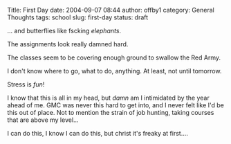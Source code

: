 Title: First Day
date: 2004-09-07 08:44
author: offby1
category: General Thoughts
tags: school
slug: first-day
status: draft

\... and butterflies like fscking _elephants_.

The assignments look really damned hard.

The classes seem to be covering enough ground to swallow the Red Army.

I don't know where to go, what to do, anything. At least, not until tomorrow.

Stress is _fun_!

I know that this is all in my head, but _damn_ am I intimidated by the year ahead of me. GMC was never this hard to get into, and I never felt like I'd be this out of place. Not to mention the strain of job hunting, taking courses that are above my level\...

I can do this, I know I can do this, but christ it's freaky at first\....
